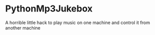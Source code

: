 PythonMp3Jukebox
================

A horrible little hack to play music on one machine and control it from another machine
